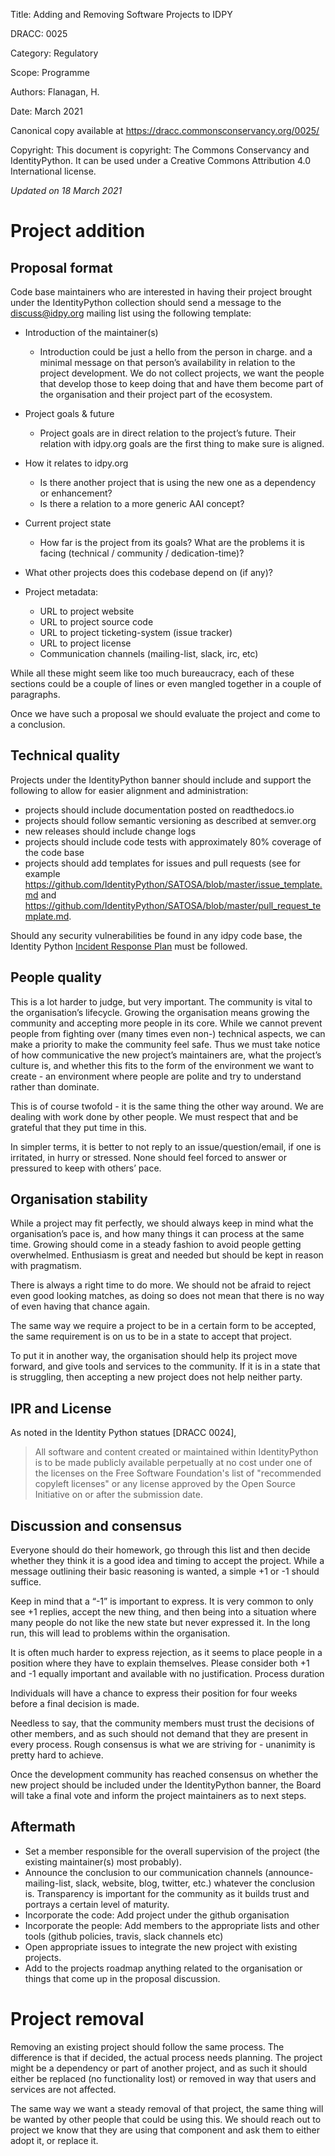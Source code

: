Title: Adding and Removing Software Projects to IDPY

DRACC: 0025

Category: Regulatory

Scope: Programme

Authors: Flanagan, H.

Date: March 2021

Canonical copy available at <https://dracc.commonsconservancy.org/0025/>

Copyright: This document is copyright: The Commons Conservancy and IdentityPython. It can be used under a Creative Commons Attribution 4.0 International license.

*Updated on 18 March 2021*

# Project addition

## Proposal format
Code base maintainers who are interested in having their project brought under the IdentityPython collection should send a message to the discuss@idpy.org mailing list using the following template:

* Introduction of the maintainer(s)
	* Introduction could be just a hello from the person in charge. and a minimal message on that person’s availability in relation to the project development. We do not collect projects, we want the people that develop those to keep doing that and have them become part of the organisation and their project part of the ecosystem.
* Project goals & future
	* Project goals are in direct relation to the project’s future. Their relation with idpy.org goals are the first thing to make sure is aligned.
* How it relates to idpy.org
	* Is there another project that is using the new one as a dependency or enhancement?
	* Is there a relation to a more generic AAI concept?
* Current project state
	* How far is the project from its goals? What are the problems it is facing (technical / community / dedication-time)?
* What other projects does this codebase depend on (if any)?

* Project metadata:
	* URL to project website
	* URL to project source code
	* URL to project ticketing-system (issue tracker)
	* URL to project license
	* Communication channels (mailing-list, slack, irc, etc)

While all these might seem like too much bureaucracy, each of these sections could be a couple of lines or even mangled together in a couple of paragraphs.

Once we have such a proposal we should evaluate the project and come to a conclusion.

## Technical quality

Projects under the IdentityPython banner should include and support the following to allow for easier alignment and administration:

* projects should include documentation posted on readthedocs.io
* projects should follow semantic versioning as described at semver.org
* new releases should include change logs
* projects should include code tests with approximately 80% coverage of the code base
* projects should add templates for issues and pull requests (see for example <https://github.com/IdentityPython/SATOSA/blob/master/issue_template.md> and <https://github.com/IdentityPython/SATOSA/blob/master/pull_request_template.md>.

Should any security vulnerabilities be found in any idpy code base, the Identity Python [Incident Response Plan](https://github.com/IdentityPython/Governance/blob/master/idpy-incidentresponse.md) must be followed.

## People quality

This is a lot harder to judge, but very important. The community is vital to the organisation’s lifecycle. Growing the organisation means growing the community and accepting more people in its core. While we cannot prevent people from fighting over (many times even non-) technical aspects, we can make a priority to make the community feel safe. Thus we must take notice of how communicative the new project’s maintainers are, what the project’s culture is, and whether this fits to the form of the environment we want to create - an environment where people are polite and try to understand rather than dominate.

This is of course twofold - it is the same thing the other way around. We are dealing with work done by other people. We must respect that and be grateful that they put time in this.

In simpler terms, it is better to not reply to an issue/question/email, if one is irritated, in hurry or stressed. None should feel forced to answer or pressured to keep with others’ pace.

## Organisation stability

While a project may fit perfectly, we should always keep in mind what the organisation’s pace is, and how many things it can process at the same time. Growing should come in a steady fashion to avoid people getting overwhelmed. Enthusiasm is great and needed but should be kept in reason with pragmatism.

There is always a right time to do more. We should not be afraid to reject even good looking matches, as doing so does not mean that there is no way of even having that chance again.

The same way we require a project to be in a certain form to be accepted, the same requirement is on us to be in a state to accept that project.

To put it in another way, the organisation should help its project move forward, and give tools and services to the community. If it is in a state that is struggling, then accepting a new project does not help neither party.

## IPR and License

As noted in the Identity Python statues [DRACC 0024],

> All software and content created or maintained within IdentityPython is to be
> made publicly available perpetually at no cost under one of the licenses on
> the Free Software Foundation's list of "recommended copyleft licenses" or any
> license approved by the Open Source Initiative on or after the submission
> date.

## Discussion and consensus

Everyone should do their homework, go through this list and then decide whether they think it is a good idea and timing to accept the project. While a message outlining their basic reasoning is wanted, a simple +1 or -1 should suffice.

Keep in mind that a “-1” is important to express. It is very common to only see +1 replies, accept the new thing, and then being into a situation where many people do not like the new state but never expressed it. In the long run, this will lead to problems within the organisation.

It is often much harder to express rejection, as it seems to place people in a position where they have to explain themselves. Please consider both +1 and -1 equally important and available with no justification.
Process duration

Individuals will have a chance to express their position for four weeks before a final decision is made.

Needless to say, that the community members must trust the decisions of other members, and as such should not demand that they are present in every process. Rough consensus is what we are striving for - unanimity is pretty hard to achieve.

Once the development community has reached consensus on whether the new project should be included under the IdentityPython banner, the Board will take a final vote and inform the project maintainers as to next steps.

## Aftermath

* Set a member responsible for the overall supervision of the project (the existing maintainer(s) most probably).
* Announce the conclusion to our communication channels (announce-mailing-list, slack, website, blog, twitter, etc.) whatever the conclusion is. Transparency is important for the community as it builds trust and portrays a certain level of maturity.
* Incorporate the code: Add project under the github organisation
* Incorporate the people: Add members to the appropriate lists and other tools (github policies, travis, slack channels etc)
* Open appropriate issues to integrate the new project with existing projects.
* Add to the projects roadmap anything related to the organisation or things that come up in the proposal discussion.

# Project removal

Removing an existing project should follow the same process. The difference is that if decided, the actual process needs planning. The project might be a dependency or part of another project, and as such it should either be replaced (no functionality lost) or removed in way that users and services are not affected.

The same way we want a steady removal of that project, the same thing will be wanted by other people that could be using this. We should reach out to project we know that they are using that component and ask them to either adopt it, or replace it.
